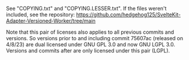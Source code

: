 See "COPYING.txt" and "COPYING.LESSER.txt". If the files weren't included, see the repository: https://github.com/hedgehog125/SvelteKit-Adapter-Versioned-Worker/tree/main

Note that this pair of licenses also applies to all previous commits and versions. So versions prior to and including commit 75607ac (released on 4/8/23) are dual licensed under GNU GPL 3.0 and now GNU LGPL 3.0. Versions and commits after are only licensed under this pair (LGPL).